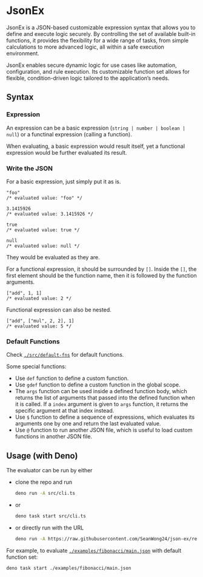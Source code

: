 # JsonEx

JsonEx is a JSON-based customizable expression syntax that allows you to define
and execute logic securely. By controlling the set of available built-in
functions, it provides the flexibility for a wide range of tasks, from simple
calculations to more advanced logic, all within a safe execution environment.

JsonEx enables secure dynamic logic for use cases like automation,
configuration, and rule execution. Its customizable function set allows for
flexible, condition-driven logic tailored to the application’s needs.

## Syntax

### Expression

An expression can be a basic expression (`string | number | boolean | null`) or
a functinal expression (calling a function).

When evaluating, a basic expression would result itself, yet a functional
expression would be further evaluated its result.

### Write the JSON

For a basic expression, just simply put it as is.

```jsonc
"foo"
/* evaluated value: "foo" */
```

```jsonc
3.1415926
/* evaluated value: 3.1415926 */
```

```jsonc
true
/* evaluated value: true */
```

```jsonc
null
/* evaluated value: null */
```

They would be evaluated as they are.

For a functional expression, it should be surrounded by `[]`. Inside the `[]`,
the first element should be the function name, then it is followed by the
function arguments.

```jsonc
["add", 1, 1]
/* evaluated value: 2 */
```

Functional expression can also be nested.

```jsonc
["add", ["mul", 2, 2], 1]
/* evaluated value: 5 */
```

### Default Functions

Check [`./src/default-fns`](./src/default-fns) for default functions.

Some special functions:

- Use `def` function to define a custom function.
- Use `gdef` function to define a custom function in the global scope.
- The `args` function can be used inside a defined function body, which returns
  the list of arguments that passed into the defined function when it is called.
  If a `index` argument is given to `args` function, it returns the specific
  argument at that index instead.
- Use `$` function to define a sequence of expressions, which evaluates its
  arguments one by one and return the last evaluated value.
- Use `@` function to run another JSON file, which is useful to load custom
  functions in another JSON file.

## Usage (with Deno)

The evaluator can be run by either

- clone the repo and run

  ```sh
  deno run -A src/cli.ts
  ```
- or

  ```sh
  deno task start src/cli.ts
  ```

- or directly run with the URL

  ```sh
  deno run -A https://raw.githubusercontent.com/SeanWong24/json-ex/refs/heads/main/src/cli.ts
  ```

For example, to evaluate
[`./examples/fibonacci/main.json`](./examples/fibonacci/main.json) with default
function set:

```sh
deno task start ./examples/fibonacci/main.json
```

